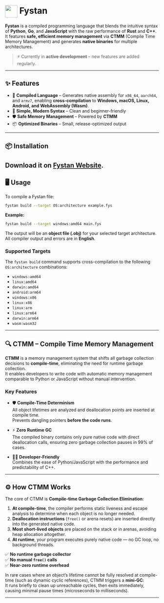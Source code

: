 <h1><img src="fystan.ico" width="40" height="40" align="absmiddle"> Fystan</h1>

**Fystan** is a compiled programming language that blends the intuitive syntax of **Python**, **Go**, and **JavaScript** with the raw performance of **Rust** and **C++**.  
It features **safe, efficient memory management** via **CTMM** (Compile Time Memory Management) and generates **native binaries** for multiple architectures.

> ⚡ Currently in **active development** – new features are added regularly.

---

## ✨ Features

- 🔨 **Compiled Language** – Generates native assembly for `x86_64`, `aarch64`, and `armv7`, enabling **cross-compilation** to **Windows, macOS, Linux, Android, and WebAssembly (Wasm)**.
- 📝 **Simple, Modern Syntax** – Clean and beginner-friendly
- 🛡 **Safe Memory Management** – Powered by **CTMM**
- 📦 **Optimized Binaries** – Small, release-optimized output

---

## 📦 Installation

Download it on [Fystan Website](https://fystan.pages.dev).
---

## 🖥 Usage

To compile a Fystan file:

```bash
fystan build --target OS:architecture example.fys
```

**Example:**

```bash
fystan build --target windows:amd64 main.fys
```

The output will be an **object file (.obj)** for your selected target architecture.  
All compiler output and errors are in **English**.

### Supported Targets

The `fystan build` command supports cross-compilation to the following `OS:architecture` combinations:

*   `windows:amd64`
*   `linux:amd64`
*   `darwin:amd64`
*   `android:arm64`
*   `windows:x86`
*   `linux:x86`
*   `linux:arm`
*   `linux:arm64`
*   `darwin:arm64`
*   `wasm:wasm32`

---

## 🔍 CTMM – Compile Time Memory Management

**CTMM** is a memory management system that shifts all garbage collection decisions to **compile-time**, eliminating the need for runtime garbage collection.  
It enables developers to write code with automatic memory management comparable to Python or JavaScript without manual intervention.

### Key Features

- 🛡 **Compile-Time Determinism**  
  All object lifetimes are analyzed and deallocation points are inserted at compile time.  
  Prevents dangling pointers **before the code runs**.

- ⚡ **Zero Runtime GC**  
  The compiled binary contains only pure native code with direct deallocation calls, ensuring zero garbage collection pauses in 99% of cases.

- 👨‍💻 **Developer-Friendly**  
  Combines the ease of Python/JavaScript with the performance and predictability of C++.

---

## ⚙ How CTMM Works

The core of CTMM is **Compile-time Garbage Collection Elimination**:

1. **At compile-time**, the compiler performs static liveness and escape analysis to determine when each object is no longer needed.
2. **Deallocation instructions** (`free()` or arena resets) are inserted directly into the generated native code.
3. **Most short-lived objects** are placed on the stack or in arenas, avoiding heap allocation altogether.
4. **At runtime**, your program executes purely native code — no GC loop, no background threads.

✅ **No runtime garbage collector**  
✅ **No manual `free()` calls**  
✅ **Near-zero runtime overhead**

In rare cases where an object’s lifetime cannot be fully resolved at compile-time (such as dynamic cyclic references), CTMM triggers a **mini-GC**:  
It runs briefly to clean up unreachable cycles, then exits immediately, causing minimal pause times (microseconds to milliseconds).

---
